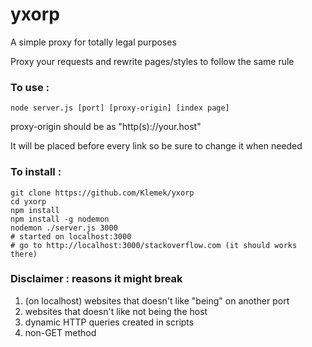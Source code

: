 # yxorp
A simple proxy for totally legal purposes

Proxy your requests and rewrite pages/styles to follow the same rule

### To use :

```
node server.js [port] [proxy-origin] [index page]
```

proxy-origin should be as "http(s)://your.host"

It will be placed before every link so be sure to change it when needed

### To install :

```
git clone https://github.com/Klemek/yxorp
cd yxorp
npm install
npm install -g nodemon
nodemon ./server.js 3000
# started on localhost:3000
# go to http://localhost:3000/stackoverflow.com (it should works there)
```

### Disclaimer : reasons it might break

1. (on localhost) websites that doesn't like "being" on another port
2. websites that doesn't like not being the host
3. dynamic HTTP queries created in scripts
4. non-GET method
